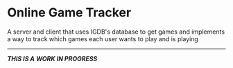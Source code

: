 # Online Game Tracker

A server and client that uses IGDB's database to get games and implements a way to track which games each user wants to play and is playing

---
***THIS IS A WORK IN PROGRESS***
